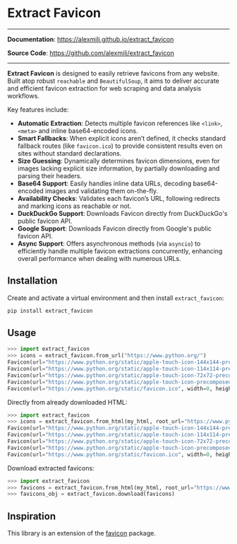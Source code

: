 # Extract Favicon

---

**Documentation**: <a href="https://alexmili.github.io/extract_favicon" target="_blank">https://alexmili.github.io/extract_favicon</a>

**Source Code**: <a href="https://github.com/alexmili/extract_favicon" target="_blank">https://github.com/alexmili/extract_favicon</a>

---

**Extract Favicon** is designed to easily retrieve favicons from any website. Built atop robust `reachable` and `BeautifulSoup`, it aims to deliver accurate and efficient favicon extraction for web scraping and data analysis workflows.

Key features include:

* **Automatic Extraction**: Detects multiple favicon references like `<link>`, `<meta>` and inline base64-encoded icons.
* **Smart Fallbacks**: When explicit icons aren’t defined, it checks standard fallback routes (like `favicon.ico`) to provide consistent results even on sites without standard declarations.
* **Size Guessing**: Dynamically determines favicon dimensions, even for images lacking explicit size information, by partially downloading and parsing their headers.
* **Base64 Support**: Easily handles inline data URLs, decoding base64-encoded images and validating them on-the-fly.
* **Availability Checks**: Validates each favicon’s URL, following redirects and marking icons as reachable or not.
* **DuckDuckGo Support**: Downloads Favicon directly from DuckDuckGo's public favicon API.
* **Google Support**: Downloads Favicon directly from Google's public favicon API.
* **Async Support**: Offers asynchronous methods (via `asyncio`) to efficiently handle multiple favicon extractions concurrently, enhancing overall performance when dealing with numerous URLs.

## Installation

Create and activate a virtual environment and then install `extract_favicon`:

```bash
pip install extract_favicon
```

## Usage

```python
>>> import extract_favicon
>>> icons = extract_favicon.from_url("https://www.python.org/")
Favicon(url="https://www.python.org/static/apple-touch-icon-144x144-precomposed.png", width=144, height=144, format="png")
Favicon(url="https://www.python.org/static/apple-touch-icon-114x114-precomposed.png", width=114, height=114, format="png")
Favicon(url="https://www.python.org/static/apple-touch-icon-72x72-precomposed.png", width=72, height=72, format="png")
Favicon(url="https://www.python.org/static/apple-touch-icon-precomposed.png", width=0, height=0, format="png")
Favicon(url="https://www.python.org/static/favicon.ico", width=0, height=0, format="ico")
```

Directly from already downloaded HTML:
```python
>>> import extract_favicon
>>> icons = extract_favicon.from_html(my_html, root_url="https://www.python.org/static/")
Favicon(url="https://www.python.org/static/apple-touch-icon-144x144-precomposed.png", width=144, height=144, format="png")
Favicon(url="https://www.python.org/static/apple-touch-icon-114x114-precomposed.png", width=114, height=114, format="png")
Favicon(url="https://www.python.org/static/apple-touch-icon-72x72-precomposed.png", width=72, height=72, format="png")
Favicon(url="https://www.python.org/static/apple-touch-icon-precomposed.png", width=0, height=0, format="png")
Favicon(url="https://www.python.org/static/favicon.ico", width=0, height=0, format="ico")
```

Download extracted favicons:
```python
>>> import extract_favicon
>>> favicons = extract_favicon.from_html(my_html, root_url="https://www.python.org/static/")
>>> favicons_obj = extract_favicon.download(favicons)
```


## Inspiration
This library is an extension of the [favicon](https://github.com/scottwernervt/favicon/) package.
